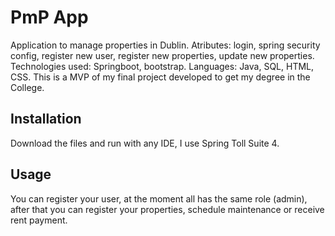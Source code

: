 # PmP App

Application to manage properties in Dublin. Atributes: login, spring security config, register new user, register new properties, update new properties. Technologies used: Springboot, bootstrap. Languages: Java, SQL, HTML, CSS. This is a MVP of my final project developed to get my degree in the College.

## Installation

Download the files and run with any IDE, I use Spring Toll Suite 4.

## Usage

You can register your user, at the moment all has the same role (admin), after that you can register your properties, schedule maintenance or receive rent payment.
